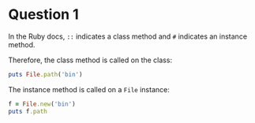 # Question 1

In the Ruby docs, `::` indicates a class method and `#` indicates an instance method.

Therefore, the class method is called on the class:

```ruby
puts File.path('bin')
```

The instance method is called on a `File` instance:

```ruby
f = File.new('bin')
puts f.path
```
